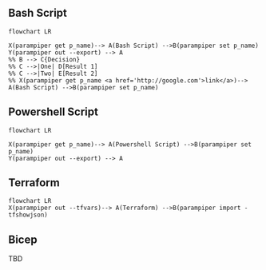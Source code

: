## Bash Script 
```mermaid
flowchart LR

X(parampiper get p_name)--> A(Bash Script) -->B(parampiper set p_name)
Y(parampiper out --export) --> A
%% B --> C{Decision}
%% C -->|One| D[Result 1]
%% C -->|Two| E[Result 2]
%% X(parampiper get p_name <a href='http://google.com'>link</a>)--> A(Bash Script) -->B(parampiper set p_name)
```

## Powershell Script 
```mermaid
flowchart LR

X(parampiper get p_name)--> A(Powershell Script) -->B(parampiper set p_name)
Y(parampiper out --export) --> A
```

## Terraform
```mermaid
flowchart LR
X(parampiper out --tfvars)--> A(Terraform) -->B(parampiper import -tfshowjson)

```

## Bicep

TBD